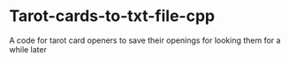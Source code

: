 # Tarot-cards-to-txt-file-cpp
A code for tarot card openers to save their openings for looking them for a while later
